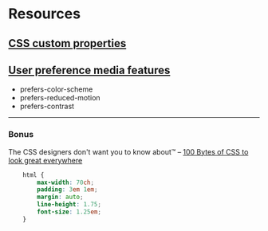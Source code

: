 # Resources
## [CSS custom properties](https://developer.mozilla.org/en-US/docs/Web/CSS/--*)
## [User preference media features](https://drafts.csswg.org/mediaqueries-5/#mf-user-preferences)
  - prefers-color-scheme
  - prefers-reduced-motion
  - prefers-contrast
---
### Bonus
The CSS designers don't want you to know about™️ – [100 Bytes of CSS to look great everywhere](https://www.swyx.io/css-100-bytes/)
```css
    html {
        max-width: 70ch;
        padding: 3em 1em;
        margin: auto;
        line-height: 1.75;
        font-size: 1.25em;
    }
```